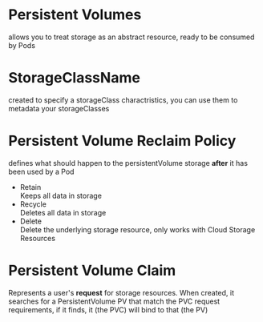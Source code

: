 # Persistent Volumes
allows you to treat storage as an abstract resource, ready to be consumed by Pods  

# StorageClassName
created to specify a storageClass charactristics, you can use them to metadata your storageClasses  

# Persistent Volume Reclaim Policy
defines what should happen to the persistentVolume storage <b>after</b> it has been used by a Pod  
  * Retain  
  Keeps all data in storage
  * Recycle  
  Deletes all data in storage
  * Delete  
  Delete the underlying storage resource, only works with Cloud Storage Resources  

# Persistent Volume Claim
Represents a user's <b>request</b> for storage resources. When created, it searches for a PersistentVolume PV that match the PVC request requirements, if it finds, it (the PVC) will bind to that (the PV)
